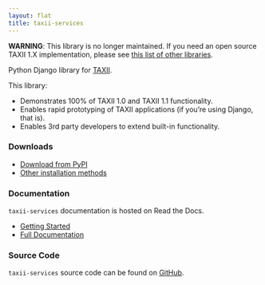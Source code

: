 ```yaml
---
layout: flat
title: taxii-services
---
```


**WARNING**: This library is no longer maintained. If you need an open source TAXII 1.X implementation, please see [this list of other libraries](https://wiki.oasis-open.org/cti/Open%20Source%20Projects>).

Python Django library for [TAXII](http://taxiiproject.github.io/releases/).

This library:

* Demonstrates 100% of TAXII 1.0 and TAXII 1.1 functionality.
* Enables rapid prototyping of TAXII applications (if you’re using Django, that is).
* Enables 3rd party developers to extend built-in functionality.

### Downloads

* [Download from PyPI](https://pypi.python.org/pypi/taxii-services/)
* [Other installation methods](http://taxii-services.readthedocs.org/en/latest/getting_started.html#installation)

### Documentation

`taxii-services` documentation is hosted on Read the Docs.

* [Getting Started](http://taxii-services.readthedocs.org/en/latest/getting_started.html)
* [Full Documentation](http://taxii-services.readthedocs.org/en/latest/)

### Source Code

`taxii-services` source code can be found on [GitHub](https://github.com/TAXIIProject/django-taxii-services).
